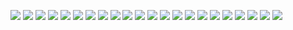 
![](http://i1.piimg.com/4851/338528b07dd9d460.jpg)
![](http://i1.piimg.com/4851/ddda73e4e3144920.jpg)
![](http://i1.piimg.com/4851/beedcc545495265f.jpg)
![](http://i1.piimg.com/4851/cd4b43573597b196.jpg)
![](http://i1.piimg.com/4851/3756a8d9cb58324a.jpg)
![](http://i1.piimg.com/4851/edd9ea6626f441c3.jpg)
![](http://i1.piimg.com/4851/3b8393af4a3809b1.jpg)
![](http://i1.piimg.com/4851/2b3a73fe30066e0c.jpg)
![](http://i1.piimg.com/4851/3c763afcd07615b4.jpg)
![](http://i1.piimg.com/4851/d45d6914f450a238.jpg)
![](http://i1.piimg.com/4851/5647a709e4d33bae.jpg)
![](http://i1.piimg.com/4851/4189ff9c20250a47.jpg)
![](http://i1.piimg.com/4851/0a8f2c0c9d4a186c.jpg)
![](http://i1.piimg.com/4851/fb1d95afbd1365b0.jpg)
![](http://i1.piimg.com/4851/bbdf7982992125eb.jpg)
![](http://i1.piimg.com/4851/419ed51818223de2.jpg)
![](http://i1.piimg.com/4851/97cef6d05b9e0b65.jpg)
![](http://i1.piimg.com/4851/257b7ec52df21299.jpg)
![](http://i1.piimg.com/4851/c5961c43fc361ea9.jpg)
![](http://i1.piimg.com/4851/c495124e8d89b94d.jpg)
![](http://i1.piimg.com/4851/151773d009b4019b.jpg)
![](http://i1.piimg.com/4851/14eb98c3168f3031.jpg)
